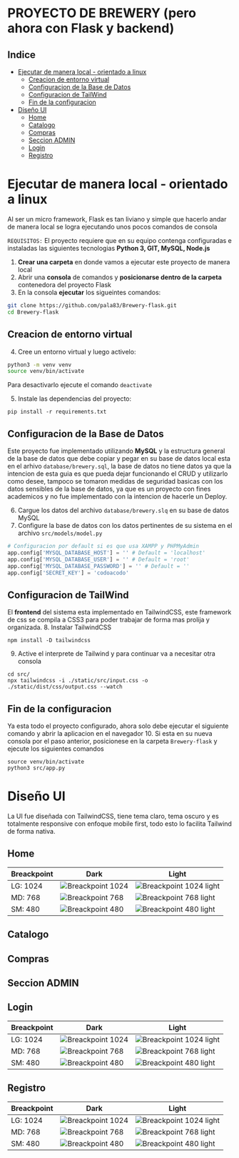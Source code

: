 # PROYECTO DE BREWERY (pero ahora con Flask y backend)

## Indice

- [Ejecutar de manera local - orientado a linux](#ejecutar-de-manera-local---orientado-a-linux)
    - [Creacion de entorno virtual](#creacion-de-entorno-virtual)
    - [Configuracion de la Base de Datos](#configuracion-de-la-base-de-datos)
    - [Configuracion de TailWind](#configuracion-de-tailwind)
    - [Fin de la configuracion](#fin-de-la-configuracion)
- [Diseño UI](#diseño-ui)
    - [Home](#home)
    - [Catalogo](#catalogo)
    - [Compras](#compras)
    - [Seccion ADMIN](#seccion-admin)
    - [Login](#login)
    - [Registro](#registro)


# Ejecutar de manera local - orientado a linux
Al ser un micro framework, Flask es tan liviano y simple que hacerlo andar de manera local se logra ejecutando unos pocos comandos de consola

`REQUISITOS:` El proyecto requiere que en su equipo contenga configuradas e instaladas las siguientes tecnologias **Python 3, GIT, MySQL, Node.js**

1. **Crear una carpeta** en donde vamos a ejecutar este proyecto de manera local
2. Abrir una **consola** de comandos y **posicionarse dentro de la carpeta** contenedora del proyecto Flask
3. En la consola **ejecutar** los sigueintes comandos:
~~~ bash
git clone https://github.com/pala83/Brewery-flask.git
cd Brewery-flask
~~~

## Creacion de entorno virtual
4. Cree un entorno virtual y luego activelo:
~~~ bash
python3 -m venv venv
source venv/bin/activate
~~~
Para desactivarlo ejecute el comando `deactivate`

5. Instale las dependencias del proyecto:
~~~
pip install -r requirements.txt
~~~
## Configuracion de la Base de Datos
Este proyecto fue implementado utilizando **MySQL** y la estructura general de la base de datos que debe copiar y pegar en su base de datos local esta en el arhivo `database/brewery.sql`, la base de datos no tiene datos ya que la intencion de esta guia es que pueda dejar funcionando el CRUD y utilizarlo como desee, tampoco se tomaron medidas de seguridad basicas con los datos sensibles de la base de datos, ya que es un proyecto con fines academicos y no fue implementado con la intencion de hacerle un Deploy.

6. Cargue los datos del archivo `database/brewery.slq` en su base de datos MySQL
7. Configure la base de datos con los datos pertinentes de su sistema en el archivo `src/models/model.py`
~~~ py
# Configuracion por default si es que usa XAMPP y PHPMyAdmin
app.config['MYSQL_DATABASE_HOST'] = '' # Default = 'localhost'
app.config['MYSQL_DATABASE_USER'] = '' # Default = 'root'
app.config['MYSQL_DATABASE_PASSWORD'] = '' # Default = ''
app.config['SECRET_KEY'] = 'codoacodo'
~~~

## Configuracion de TailWind
El **frontend** del sistema esta implementado en TailwindCSS, este framework de css se compila a CSS3 para poder trabajar de forma mas prolija y organizada.
8. Instalar TailwindCSS
~~~
npm install -D tailwindcss
~~~
9. Active el interprete de Tailwind y para continuar va a necesitar otra consola
~~~
cd src/
npx tailwindcss -i ./static/src/input.css -o ./static/dist/css/output.css --watch
~~~

## Fin de la configuracion
Ya esta todo el proyecto configurado, ahora solo debe ejecutar el siguiente comando y abrir la aplicacion en el navegador
10. Si esta en su nueva consola por el paso anterior, posicionese en la carpeta `Brewery-flask` y ejecute los siguientes comandos
~~~
source venv/bin/activate
python3 src/app.py
~~~

# Diseño UI
La UI fue diseñada con TailwindCSS, tiene tema claro, tema oscuro y es totalmente responsive con enfoque mobile first, todo esto lo facilita Tailwind de forma nativa.

## Home
| Breackpoint | Dark                                           | Light                                                      |
|-------------|------------------------------------------------|------------------------------------------------------------|
| LG: 1024    | ![Breackpoint 1024](assets-readme/Home-lg.png) | ![Breackpoint 1024 light](assets-readme/Home-lg-light.png) |
| MD: 768     | ![Breackpoint 768](assets-readme/Home-md.png)  | ![Breackpoint 768 light](assets-readme/Home-md-light.png)  |
| SM: 480     | ![Breackpoint 480](assets-readme/Home-sm.png)  | ![Breackpoint 480 light](assets-readme/Home-sm-light.png)  |

## Catalogo

## Compras

## Seccion ADMIN

## Login
| Breackpoint | Dark                                           | Light                                                        |
|-------------|-------------------------------------------------|-------------------------------------------------------------|
| LG: 1024    | ![Breackpoint 1024](assets-readme/Login-lg.png) | ![Breackpoint 1024 light](assets-readme/Login-lg-light.png) |
| MD: 768     | ![Breackpoint 768](assets-readme/Login-md.png)  | ![Breackpoint 768 light](assets-readme/Login-md-light.png)  |
| SM: 480     | ![Breackpoint 480](assets-readme/Login-sm.png)  | ![Breackpoint 480 light](assets-readme/Login-sm-light.png)  |

## Registro
| Breackpoint | Dark                                               | Light                                                          |
|-------------|----------------------------------------------------|----------------------------------------------------------------|
| LG: 1024    | ![Breackpoint 1024](assets-readme/Registro-lg.png) | ![Breackpoint 1024 light](assets-readme/Registro-lg-light.png) |
| MD: 768     | ![Breackpoint 768](assets-readme/Registro-md.png)  | ![Breackpoint 768 light](assets-readme/Registro-md-light.png)  |
| SM: 480     | ![Breackpoint 480](assets-readme/Registro-sm.png)  | ![Breackpoint 480 light](assets-readme/Registro-sm-light.png)  |